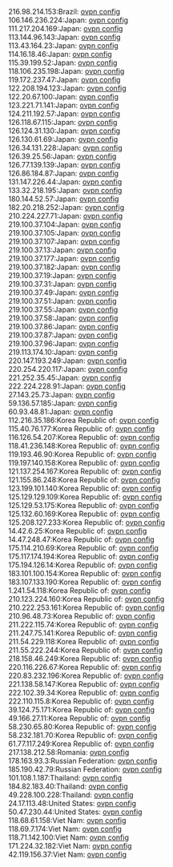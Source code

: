 216.98.214.153:Brazil: [ovpn config](vpn/216_98_214_153.ovpn)  
106.146.236.224:Japan: [ovpn config](vpn/106_146_236_224.ovpn)  
111.217.204.169:Japan: [ovpn config](vpn/111_217_204_169.ovpn)  
113.144.96.143:Japan: [ovpn config](vpn/113_144_96_143.ovpn)  
113.43.164.23:Japan: [ovpn config](vpn/113_43_164_23.ovpn)  
114.16.18.46:Japan: [ovpn config](vpn/114_16_18_46.ovpn)  
115.39.199.52:Japan: [ovpn config](vpn/115_39_199_52.ovpn)  
118.106.235.198:Japan: [ovpn config](vpn/118_106_235_198.ovpn)  
119.172.237.47:Japan: [ovpn config](vpn/119_172_237_47.ovpn)  
122.208.194.123:Japan: [ovpn config](vpn/122_208_194_123.ovpn)  
122.20.67.100:Japan: [ovpn config](vpn/122_20_67_100.ovpn)  
123.221.71.141:Japan: [ovpn config](vpn/123_221_71_141.ovpn)  
124.211.192.57:Japan: [ovpn config](vpn/124_211_192_57.ovpn)  
126.118.67.115:Japan: [ovpn config](vpn/126_118_67_115.ovpn)  
126.124.31.130:Japan: [ovpn config](vpn/126_124_31_130.ovpn)  
126.130.61.69:Japan: [ovpn config](vpn/126_130_61_69.ovpn)  
126.34.131.228:Japan: [ovpn config](vpn/126_34_131_228.ovpn)  
126.39.25.56:Japan: [ovpn config](vpn/126_39_25_56.ovpn)  
126.77.139.139:Japan: [ovpn config](vpn/126_77_139_139.ovpn)  
126.86.184.87:Japan: [ovpn config](vpn/126_86_184_87.ovpn)  
131.147.226.44:Japan: [ovpn config](vpn/131_147_226_44.ovpn)  
133.32.218.195:Japan: [ovpn config](vpn/133_32_218_195.ovpn)  
180.144.52.57:Japan: [ovpn config](vpn/180_144_52_57.ovpn)  
182.20.218.252:Japan: [ovpn config](vpn/182_20_218_252.ovpn)  
210.224.227.71:Japan: [ovpn config](vpn/210_224_227_71.ovpn)  
219.100.37.104:Japan: [ovpn config](vpn/219_100_37_104.ovpn)  
219.100.37.105:Japan: [ovpn config](vpn/219_100_37_105.ovpn)  
219.100.37.107:Japan: [ovpn config](vpn/219_100_37_107.ovpn)  
219.100.37.13:Japan: [ovpn config](vpn/219_100_37_13.ovpn)  
219.100.37.177:Japan: [ovpn config](vpn/219_100_37_177.ovpn)  
219.100.37.182:Japan: [ovpn config](vpn/219_100_37_182.ovpn)  
219.100.37.19:Japan: [ovpn config](vpn/219_100_37_19.ovpn)  
219.100.37.31:Japan: [ovpn config](vpn/219_100_37_31.ovpn)  
219.100.37.49:Japan: [ovpn config](vpn/219_100_37_49.ovpn)  
219.100.37.51:Japan: [ovpn config](vpn/219_100_37_51.ovpn)  
219.100.37.55:Japan: [ovpn config](vpn/219_100_37_55.ovpn)  
219.100.37.58:Japan: [ovpn config](vpn/219_100_37_58.ovpn)  
219.100.37.86:Japan: [ovpn config](vpn/219_100_37_86.ovpn)  
219.100.37.87:Japan: [ovpn config](vpn/219_100_37_87.ovpn)  
219.100.37.96:Japan: [ovpn config](vpn/219_100_37_96.ovpn)  
219.113.174.10:Japan: [ovpn config](vpn/219_113_174_10.ovpn)  
220.147.193.249:Japan: [ovpn config](vpn/220_147_193_249.ovpn)  
220.254.220.117:Japan: [ovpn config](vpn/220_254_220_117.ovpn)  
221.252.35.45:Japan: [ovpn config](vpn/221_252_35_45.ovpn)  
222.224.228.91:Japan: [ovpn config](vpn/222_224_228_91.ovpn)  
27.143.25.73:Japan: [ovpn config](vpn/27_143_25_73.ovpn)  
59.136.57.185:Japan: [ovpn config](vpn/59_136_57_185.ovpn)  
60.93.48.81:Japan: [ovpn config](vpn/60_93_48_81.ovpn)  
112.216.35.186:Korea Republic of: [ovpn config](vpn/112_216_35_186.ovpn)  
115.40.76.177:Korea Republic of: [ovpn config](vpn/115_40_76_177.ovpn)  
116.126.54.207:Korea Republic of: [ovpn config](vpn/116_126_54_207.ovpn)  
118.41.236.148:Korea Republic of: [ovpn config](vpn/118_41_236_148.ovpn)  
119.193.46.90:Korea Republic of: [ovpn config](vpn/119_193_46_90.ovpn)  
119.197.140.158:Korea Republic of: [ovpn config](vpn/119_197_140_158.ovpn)  
121.137.254.167:Korea Republic of: [ovpn config](vpn/121_137_254_167.ovpn)  
121.155.86.248:Korea Republic of: [ovpn config](vpn/121_155_86_248.ovpn)  
123.199.101.140:Korea Republic of: [ovpn config](vpn/123_199_101_140.ovpn)  
125.129.129.109:Korea Republic of: [ovpn config](vpn/125_129_129_109.ovpn)  
125.129.53.175:Korea Republic of: [ovpn config](vpn/125_129_53_175.ovpn)  
125.132.60.169:Korea Republic of: [ovpn config](vpn/125_132_60_169.ovpn)  
125.208.127.233:Korea Republic of: [ovpn config](vpn/125_208_127_233.ovpn)  
14.42.6.25:Korea Republic of: [ovpn config](vpn/14_42_6_25.ovpn)  
14.47.248.47:Korea Republic of: [ovpn config](vpn/14_47_248_47.ovpn)  
175.114.210.69:Korea Republic of: [ovpn config](vpn/175_114_210_69.ovpn)  
175.117.174.194:Korea Republic of: [ovpn config](vpn/175_117_174_194.ovpn)  
175.194.126.14:Korea Republic of: [ovpn config](vpn/175_194_126_14.ovpn)  
183.101.100.154:Korea Republic of: [ovpn config](vpn/183_101_100_154.ovpn)  
183.107.133.190:Korea Republic of: [ovpn config](vpn/183_107_133_190.ovpn)  
1.241.54.118:Korea Republic of: [ovpn config](vpn/1_241_54_118.ovpn)  
210.123.224.160:Korea Republic of: [ovpn config](vpn/210_123_224_160.ovpn)  
210.222.253.161:Korea Republic of: [ovpn config](vpn/210_222_253_161.ovpn)  
210.96.48.73:Korea Republic of: [ovpn config](vpn/210_96_48_73.ovpn)  
211.222.115.74:Korea Republic of: [ovpn config](vpn/211_222_115_74.ovpn)  
211.247.75.141:Korea Republic of: [ovpn config](vpn/211_247_75_141.ovpn)  
211.54.229.118:Korea Republic of: [ovpn config](vpn/211_54_229_118.ovpn)  
211.55.222.244:Korea Republic of: [ovpn config](vpn/211_55_222_244.ovpn)  
218.158.46.249:Korea Republic of: [ovpn config](vpn/218_158_46_249.ovpn)  
220.116.226.67:Korea Republic of: [ovpn config](vpn/220_116_226_67.ovpn)  
220.83.232.196:Korea Republic of: [ovpn config](vpn/220_83_232_196.ovpn)  
221.138.58.147:Korea Republic of: [ovpn config](vpn/221_138_58_147.ovpn)  
222.102.39.34:Korea Republic of: [ovpn config](vpn/222_102_39_34.ovpn)  
222.110.115.8:Korea Republic of: [ovpn config](vpn/222_110_115_8.ovpn)  
39.124.75.171:Korea Republic of: [ovpn config](vpn/39_124_75_171.ovpn)  
49.166.27.11:Korea Republic of: [ovpn config](vpn/49_166_27_11.ovpn)  
58.230.65.80:Korea Republic of: [ovpn config](vpn/58_230_65_80.ovpn)  
58.232.181.70:Korea Republic of: [ovpn config](vpn/58_232_181_70.ovpn)  
61.77.117.249:Korea Republic of: [ovpn config](vpn/61_77_117_249.ovpn)  
217.138.212.58:Romania: [ovpn config](vpn/217_138_212_58.ovpn)  
178.163.93.3:Russian Federation: [ovpn config](vpn/178_163_93_3.ovpn)  
185.190.42.79:Russian Federation: [ovpn config](vpn/185_190_42_79.ovpn)  
101.108.1.187:Thailand: [ovpn config](vpn/101_108_1_187.ovpn)  
184.82.183.40:Thailand: [ovpn config](vpn/184_82_183_40.ovpn)  
49.228.100.228:Thailand: [ovpn config](vpn/49_228_100_228.ovpn)  
24.17.113.48:United States: [ovpn config](vpn/24_17_113_48.ovpn)  
50.47.230.44:United States: [ovpn config](vpn/50_47_230_44.ovpn)  
118.68.61.158:Viet Nam: [ovpn config](vpn/118_68_61_158.ovpn)  
118.69.7.174:Viet Nam: [ovpn config](vpn/118_69_7_174.ovpn)  
118.71.142.100:Viet Nam: [ovpn config](vpn/118_71_142_100.ovpn)  
171.224.32.182:Viet Nam: [ovpn config](vpn/171_224_32_182.ovpn)  
42.119.156.37:Viet Nam: [ovpn config](vpn/42_119_156_37.ovpn)  
